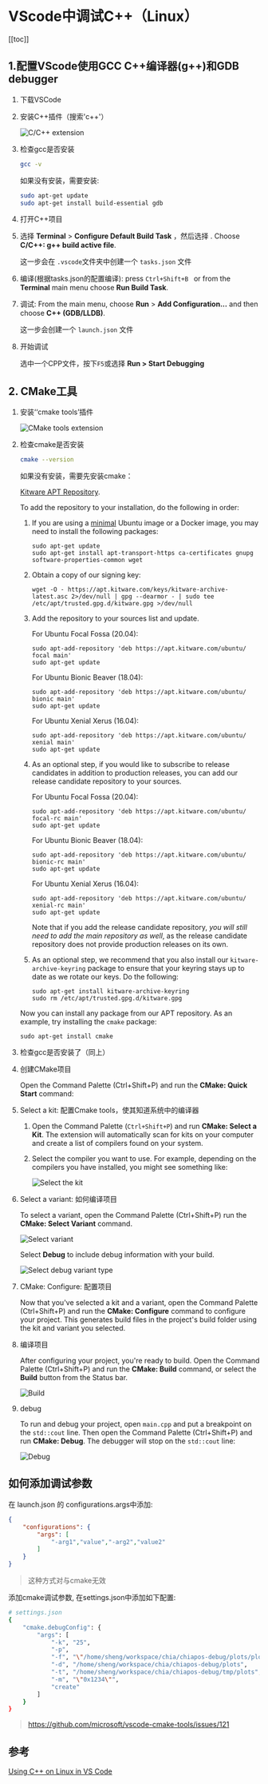 # VScode中调试C++（Linux）

[[toc]]

## 1.配置VScode使用GCC C++编译器(g++)和GDB debugger

1. 下载VSCode

2. 安装C++插件（搜索'c++'）

   ![C/C++ extension](VScode中调试C++.assets/cpp-extension.png)

3. 检查gcc是否安装

   ```bash
   gcc -v
   ```

   如果没有安装，需要安装:

   ```bash
   sudo apt-get update
   sudo apt-get install build-essential gdb
   ```

4. 打开C++项目

5. 选择 **Terminal** > **Configure Default Build Task** ，然后选择 . Choose **C/C++: g++ build active file**.

   这一步会在 `.vscode`文件夹中创建一个 `tasks.json` 文件

6. 编译(根据tasks.json的配置编译):  press `Ctrl+Shift+B ` or from the **Terminal** main menu choose **Run Build Task**.

7. 调试:  From the main menu, choose **Run** > **Add Configuration...** and then choose **C++ (GDB/LLDB)**.

   这一步会创建一个 `launch.json` 文件

8. 开始调试

   选中一个CPP文件，按下`F5`或选择  **Run > Start Debugging**

## 2. CMake工具

1. 安装‘‘cmake tools’插件

   ![CMake tools extension](VScode中调试C++.assets/cmake-extension.png)

2. 检查cmake是否安装

   ```bash
   cmake --version
   ```

   如果没有安装，需要先安装cmake：

   [Kitware APT Repository](https://apt.kitware.com/). 

   To add the repository to your installation, do the following in order:

   1. If you are using a [minimal](https://wiki.ubuntu.com/Minimal) Ubuntu image or a Docker image, you may need to install the following packages:

      ```
      sudo apt-get update
      sudo apt-get install apt-transport-https ca-certificates gnupg software-properties-common wget
      ```

   2. Obtain a copy of our signing key:

      ```
      wget -O - https://apt.kitware.com/keys/kitware-archive-latest.asc 2>/dev/null | gpg --dearmor - | sudo tee /etc/apt/trusted.gpg.d/kitware.gpg >/dev/null
      ```

   3. Add the repository to your sources list and update.

      For Ubuntu Focal Fossa (20.04):

      ```
      sudo apt-add-repository 'deb https://apt.kitware.com/ubuntu/ focal main'
      sudo apt-get update
      ```

      For Ubuntu Bionic Beaver (18.04):

      ```
      sudo apt-add-repository 'deb https://apt.kitware.com/ubuntu/ bionic main'
      sudo apt-get update
      ```

      For Ubuntu Xenial Xerus (16.04):

      ```
      sudo apt-add-repository 'deb https://apt.kitware.com/ubuntu/ xenial main'
      sudo apt-get update
      ```

   4. As an optional step, if you would like to subscribe to release candidates in addition to production releases, you can add our release candidate repository to your sources.

      For Ubuntu Focal Fossa (20.04):

      ```
      sudo apt-add-repository 'deb https://apt.kitware.com/ubuntu/ focal-rc main'
      sudo apt-get update
      ```

      For Ubuntu Bionic Beaver (18.04):

      ```
      sudo apt-add-repository 'deb https://apt.kitware.com/ubuntu/ bionic-rc main'
      sudo apt-get update
      ```

      For Ubuntu Xenial Xerus (16.04):

      ```
      sudo apt-add-repository 'deb https://apt.kitware.com/ubuntu/ xenial-rc main'
      sudo apt-get update
      ```

      Note that if you add the release candidate repository, *you will still need to add the main repository as well*, as the release candidate repository does not provide production releases on its own.

   5. As an optional step, we recommend that you also install our `kitware-archive-keyring` package to ensure that your keyring stays up to date as we rotate our keys. Do the following:

      ```
      sudo apt-get install kitware-archive-keyring
      sudo rm /etc/apt/trusted.gpg.d/kitware.gpg
      ```

   Now you can install any package from our APT repository. As an example, try installing the `cmake` package:

   ```
   sudo apt-get install cmake
   ```

3. 检查gcc是否安装了（同上）

4. 创建CMake项目

   Open the Command Palette (Ctrl+Shift+P) and run the **CMake: Quick Start** command:

5. Select a kit: 配置Cmake tools，使其知道系统中的编译器

   1. Open the Command Palette (`Ctrl+Shift+P`) and run **CMake: Select a Kit**. The extension will automatically scan for kits on your computer and create a list of compilers found on your system.

   2. Select the compiler you want to use. For example, depending on the compilers you have installed, you might see something like:

      ![Select the kit](VScode中调试C++.assets/cmake-selectkit.png)



6. Select a variant: 如何编译项目

   To select a variant, open the Command Palette (Ctrl+Shift+P) run the **CMake: Select Variant** command.

   ![Select variant](VScode中调试C++.assets/cmake-select-variant.png)

   Select **Debug** to include debug information with your build.

   ![Select debug variant type](VScode中调试C++.assets/cmake-variant-type.png)

   

7. CMake: Configure: 配置项目

   Now that you've selected a kit and a variant, open the Command Palette (Ctrl+Shift+P) and run the **CMake: Configure** command to configure your project. This generates build files in the project's build folder using the kit and variant you selected.

8. 编译项目

   After configuring your project, you're ready to build. Open the Command Palette (Ctrl+Shift+P) and run the **CMake: Build** command, or select the **Build** button from the Status bar.

   ![Build](VScode中调试C++.assets/cmake-build.png)

9. debug

   To run and debug your project, open `main.cpp` and put a breakpoint on the `std::cout` line. Then open the Command Palette (Ctrl+Shift+P) and run **CMake: Debug**. The debugger will stop on the `std::cout` line:

   ![Debug](VScode中调试C++.assets/cmake-debug.png)

## 如何添加调试参数

 在 launch.json 的 configurations.args中添加:

```json
{
    "configurations": {
        "args": [
            "-arg1","value","-arg2","value2"
        ]
    }
}
```

> 这种方式对与cmake无效

添加cmake调试参数, 在settings.json中添加如下配置:

```bash
# settings.json
{
    "cmake.debugConfig": {
        "args": [
            "-k", "25",
            "-p", 
            "-f", "\"/home/sheng/workspace/chia/chiapos-debug/plots/plots.dat\"",
            "-d", "/home/sheng/workspace/chia/chiapos-debug/plots",
            "-t", "/home/sheng/workspace/chia/chiapos-debug/tmp/plots",
            "-m", "\"0x1234\"",
            "create"
        ]
    }
}
```

> https://github.com/microsoft/vscode-cmake-tools/issues/121

## 参考

[Using C++ on Linux in VS Code](https://code.visualstudio.com/docs/cpp/config-linux)

